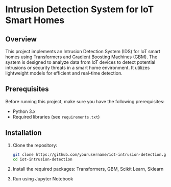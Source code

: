 # Intrusion Detection System for IoT Smart Homes

## Overview

This project implements an Intrusion Detection System (IDS) for IoT smart homes using Transformers and Gradient Boosting Machines (GBM). The system is designed to analyze data from IoT devices to detect potential intrusions or security threats in a smart home environment. It utilizes lightweight models for efficient and real-time detection.

## Prerequisites

Before running this project, make sure you have the following prerequisites:

- Python 3.x
- Required libraries (see `requirements.txt`)

## Installation

1. Clone the repository:

   ```bash
   git clone https://github.com/yourusername/iot-intrusion-detection.git
   cd iot-intrusion-detection
2. Install the required packages:
   Transformers, GBM, Scikit Learn, Sklearn

3. Run using Jupyter Notebook

